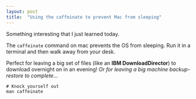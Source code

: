 ```yaml
---
layout: post
title:  "Using the caffeinate to prevent Mac from sleeping"
---
```


Something interesting that I just learned today.

The `caffeinate` command on mac prevents the OS from sleeping. Run it in a terminal and then walk away from your desk.

Perfect for leaving a big set of files (like an **IBM DownloadDirector**) to download overnight on in an evening!
_Or for leaving a big machine backup-restore to complete..._

```
# Knock yourself out
man caffeinate
```